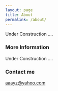 ```yaml
---
layout: page
title: About
permalink: /about/
---
```


Under Construction ....

### More Information

Under Construction ....

### Contact me

[aaayz@yahoo.com](mailto:aaayz@yahoo.com)